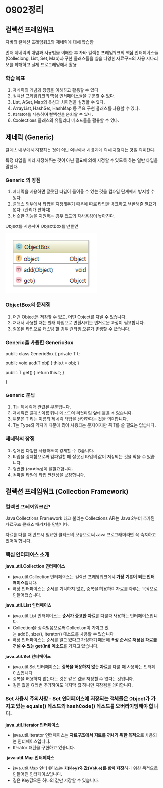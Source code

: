 # 0902정리

## 컬렉션 프레임워크

자바의 컬렉션 프레임워크와 제네릭에 대해 학습함

먼저 제네릭의 개념과 사용법을 이해한 후 자바 컬렉션 프레임워크의 핵심 인터페이스들 (Colleciong, List, Set, Map)과 구현 클래스들을 실습 다양한 자료구조의 사용 시나리오를 이해하고 실제 프로그래밍에서 활용

### 학습 목표

1. 제네릭의 개념과 장점을 이해하고 활용할 수 있다
2. 컬렉션 프레임워크의 핵심 인터페이스들을 구분할 수 있다.
3. List, ASet, Map의 특성과 차이점을 설명할 수 있다.
4. ArrayList, HashSet, HashMap 등 주요 구현 클래스를 사용할 수 있다.
5. Iterator를 사용하여 컬렉션을 순회할 수 있다.
6. Coolections 클래스의 유틸리티 메소드들을 활용할 수 있다.

## 제네릭 (Generic)

클래스 내부에서 지정하는 것이 아닌 외부에서 사용자에 의해 지정되는 것을 의미한다.

특정 타입을 미리 지정해주는 것이 아닌 필요에 의해 지정할 수 있도록 하는 일반 타입을 말한다.

### Generic 의 장점

1. 제네릭을 사용하면 잘못된 타입이 들어올 수 있는 것을 컴파일 단계에서 방지할 수 있다.
2. 클래스 외부에서 타입을 지정해주기 때문에 따로 타입을 체크하고 변환해줄 필요가 없다. (관리가 편하다)
3. 비슷한 기능을 지원하는 경우 코드의 재사용성이 높아진다.

Object를 사용하여 ObjectBox를 만들면

![image.png](image.png)

### ObjectBox의 문제점

1. 어떤 Object든 저장할 수 있고, 어떤 Object를 꺼낼 수 있습니다.
2. 꺼내서 사용할 때는 원래 타입으로 변환시키는 번거로운 과정이 필요합니다.
3. 잘못된 타입으로 캐스팅 할 경우 런타임 오류가 발생할 수 있습니다.

### Generic을 사용한 GenericBox

public class GenericBox<T> {
private T t;

public void add(T obj) {
    this.t = obj;
}

public T get() {
    return this.t;
}

}

### Generic 문법

1. T는 제네릭과 관련된 부분입니다.
2. 제네릭은 클래스이름 뒤나 메소드의 리턴타입 앞에 붙을 수 있습니다.
3. <T> 부분은 T 라는 이름의 제네릭 타입을 선언한다는 것을 의미합니다.
4. T는 Type의 약자기 때문에 많이 사용되는 문자이지만 꼭 T를 쓸 필요는 없습니다.

### 제네릭의 장점

1. 정해진 타입만 사용하도록 강제할 수 있습니다.
2. 타입을 강제함으로써 컴파일할 때 잘못된 타입의 값이 저장되는 것을 막을 수 있습니다.
3. 형변환 (casting)이 불필요합니다.
4. 컴파일 타임에 타입 안전성을 보장합니다.

## 컬렉션 프레임워크 (Collection Framework)

### 컬렉션 프레이워크란?

Java Collections Framework 라고 불리는 Collections API는 Java 2부터 추가된 자료구조 클래스 패키지를 말합니다.

자료를 다룰 때 반드시 필요한 클래스의 모음으로써 Java 프로그래머라면 꼭 숙지하고 있어야 합니다.

### 핵심 인터페이스 소개

**java.util.Collection 인터페이스**

- java.util.Collection 인터페이스는 컬렉션 프레임워크에서 **가장 기본이 되는 인터페이스**입니다.
- 해당 인터페이스는 순서를 기억하지 않고, 중복을 허용하여 자료를 다루는 목적으로 만들어졌습니다.

**java.util.List 인터페이스**

- java.util.List 인터페이스는 **순서가 중요한 자료**를 다룰때 사용하는 인터페이스입니다.
- Collection을 상속받음으로써 Collection이 가지고 있는 add(), size(), iterator() 메소드를 사용할 수 있습니다.
- 해당 인터페이스는 순서를 알고 있다고 가정하기 때문에 **특정 순서로 저장된 자료를 꺼낼 수 있는 get(int) 메소드**를 가지고 있습니다.

**java.util.Set 인터페이스**

- java.util.Set 인터페이스는 **중복을 허용하지 않는 자료**를 다룰 때 사용하는 인터페이스입니다.
- 중복을 허용하지 않는다는 것은 같은 값을 저장할 수 없다는 것입니다.
- 같은 값을 여러번 추가하여도 마지막 값 하나만 저장됨을 의미합니다.

### Set 사용시 주의사항 - Set 인터페이스에 저장되는 객체들은 Object가 가지고 있는 equals() 메소드와 hashCode() 메소드를 오버라이딩해야 합니다.

**java.util.Iterator 인터페이스**

- java.util.Iterator 인터페이스는 **자료구조에서 자료를 꺼내기 위한 목적**으로 사용되는 인터페이스입니다.
- Iterator 패턴을 구현하고 있습니다.

 **java.util.Map 인터페이스**

- java.util.Map 인터페이스는 **키(Key)와 값(Value)를 함께 저장**하기 위한 목적으로 만들어진 인터페이스입니다.
- 같은 Key값으론 하나의 값만 저장할 수 있습니다.